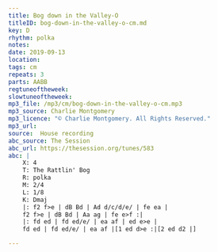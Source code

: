 ```yaml
---
title: Bog down in the Valley-O
titleID: bog-down-in-the-valley-o-cm.md
key: D
rhythm: polka
notes:
date: 2019-09-13
location:
tags: cm
repeats: 3
parts: AABB
regtuneoftheweek:
slowtuneoftheweek:
mp3_file: /mp3/cm/bog-down-in-the-valley-o-cm.mp3
mp3_source: Charlie Montgomery
mp3_licence: "© Charlie Montgomery. All Rights Reserved."
mp3_url:
source:  House recording
abc_source: The Session
abc_url: https://thesession.org/tunes/583
abc: |
    X: 4
    T: The Rattlin' Bog
    R: polka
    M: 2/4
    L: 1/8
    K: Dmaj
    |: f2 f>e | dB Bd | Ad d/c/d/e/ | fe ea |
    f2 f>e | dB Bd | Aa ag | fe e>f :|
    |: fd ed | fd ed/e/ | ea af | ed e>e |
    fd ed | fd ed/e/ | ea af |[1 ed d>e :|[2 ed d2 |]

---
```

